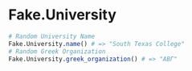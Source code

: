# Fake.University
```julia
# Random University Name
Fake.University.name() # => "South Texas College"
# Random Greek Organization
Fake.University.greek_organization() # => "ABΓ"
```
